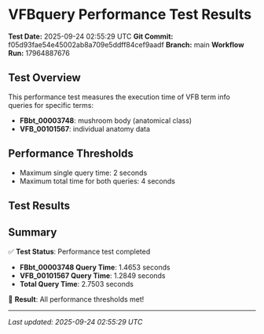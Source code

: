# VFBquery Performance Test Results

**Test Date:** 2025-09-24 02:55:29 UTC
**Git Commit:** f05d93fae54e45002ab8a709e5ddff84cef9aadf
**Branch:** main
**Workflow Run:** 17964887676

## Test Overview

This performance test measures the execution time of VFB term info queries for specific terms:

- **FBbt_00003748**: mushroom body (anatomical class)
- **VFB_00101567**: individual anatomy data

## Performance Thresholds

- Maximum single query time: 2 seconds
- Maximum total time for both queries: 4 seconds

## Test Results



## Summary

✅ **Test Status**: Performance test completed

- **FBbt_00003748 Query Time**: 1.4653 seconds
- **VFB_00101567 Query Time**: 1.2849 seconds
- **Total Query Time**: 2.7503 seconds

🎉 **Result**: All performance thresholds met!

---
*Last updated: 2025-09-24 02:55:29 UTC*
